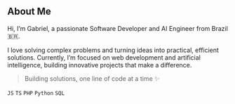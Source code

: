 ## About Me

Hi, I’m Gabriel, a passionate Software Developer and AI Engineer from Brazil 🇧🇷.

I love solving complex problems and turning ideas into practical, efficient solutions.
Currently, I’m focused on web development and artificial intelligence, building innovative projects that make a difference.

> Building solutions, one line of code at a time ✨

`JS` `TS` `PHP` `Python` `SQL`
